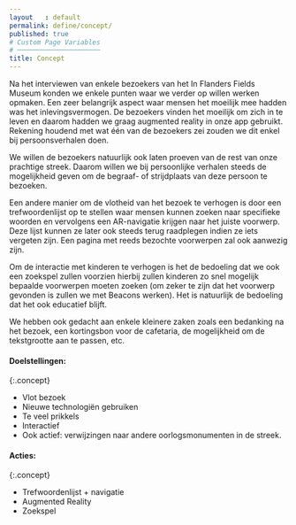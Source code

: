 ```yaml
---
layout   : default
permalink: define/concept/
published: true
# Custom Page Variables
# ─────────────────────
title: Concept
---
```


Na het interviewen van enkele bezoekers van het In Flanders Fields Museum konden we enkele punten waar we verder op willen werken opmaken. Een zeer belangrijk aspect waar mensen het moeilijk mee hadden was het inlevingsvermogen. De bezoekers vinden het moeilijk om zich in te leven en daarom hadden we graag augmented reality in onze app gebruikt. Rekening houdend met wat één van de bezoekers zei zouden we dit enkel bij persoonsverhalen doen. 

We willen de bezoekers natuurlijk ook laten proeven van de rest van onze prachtige streek. Daarom willen we bij persoonlijke verhalen steeds de mogelijkheid geven om de begraaf- of strijdplaats van deze persoon te bezoeken.

Een andere manier om de vlotheid van het bezoek te verhogen is door een trefwoordenlijst op te stellen waar mensen kunnen zoeken naar specifieke woorden en vervolgens een AR-navigatie krijgen naar het juiste voorwerp. Deze lijst kunnen ze later ook steeds terug raadplegen indien ze iets vergeten zijn. Een pagina met reeds bezochte voorwerpen zal ook aanwezig zijn. 

Om de interactie met kinderen te verhogen is het de bedoeling dat we ook een zoekspel zullen voorzien hierbij zullen kinderen zo snel mogelijk bepaalde voorwerpen moeten zoeken (om zeker te zijn dat het voorwerp gevonden is zullen we met Beacons werken). Het is natuurlijk de bedoeling dat het ook educatief blijft.


We hebben ook gedacht aan enkele kleinere zaken zoals een bedanking na het bezoek, een kortingsbon voor de cafetaria, de mogelijkheid om de tekstgrootte aan te passen, etc. 

#### Doelstellingen:
{:.concept}

* Vlot bezoek  
* Nieuwe technologiën gebruiken  
* Te veel prikkels  
* Interactief  
* Ook actief: verwijzingen naar andere oorlogsmonumenten in de streek.  


#### Acties:
{:.concept}

* Trefwoordenlijst + navigatie  
* Augmented Reality  
* Zoekspel  

